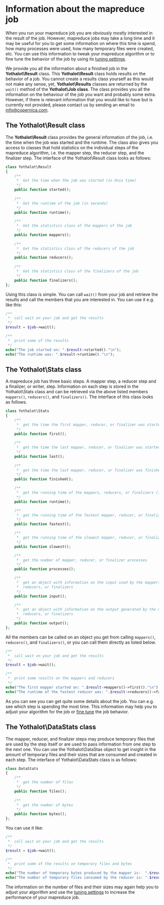 # Information about the mapreduce job

When you run your mapreduce job you are obviously mostly interested in the
result of the job. However, mapreduce jobs may take a long time and it may 
be useful for you to get some information on where this time is spend, how
many processes were used, how many temporary files were created, etc. You can
use this information to tweak your mapreduce algorithm or to fine tune the
behavior of the job by using its [tuning settings](copernica-docs:Yothalot/tuning).

We provide you all the information about a finished job in the **Yothalot\Result** class.
This **Yothalot\Result** class holds results on the behavior of a job.
You cannot create a results class yourself as this would not make any sense,
yet, **Yothalot\Results** classes are returned by the `wait()` method of the
**Yothalot\Job class**. The class provides you all the information on the
behaviour of the job you want and probably some extra. However, if there is relevant
information that you would like to have but is currently not provided,
please contact us by sending an email to [info@copernica.com](mailto:info@copernica.com).


## The Yothalot\Result class

The **Yothalot\Result** class provides the general information of the job, i.e.
the time when the job was started and the runtime. The class also gives
you access to classes that hold statistics on the individual steps of the mapreduce
algorithm, i.e. the mapper step, the reducer step, and the finalizer step.
The interface of the Yothalot\Result class looks as follows:

```php
class Yothalot\Result
{
    /**
     *  Get the time when the job was started (in Unix time)
     */
    public function started();
    
    /**
     *  Get the runtime of the job (in seconds)
     */
    public function runtime();

    /**
     *  Get the statistics class of the mappers of the job
     */
    public function mappers();
    
    /**
     *  Get the statistics class of the reducers of the job
     */
    public function reducers();
    
    /**
     *  Get the statistics class of the finalizers of the job
     */
    public function finalizers();
};    
```
Using this class is simple. You can call `wait()` from your job and
retrieve the results and call the members that you are interested in.
You can use it e.g. like this:

```php
/**
 *  call wait on your job and get the results
 */
$result = $job->wait();

/**
 *  print some of the results
 */
echo("The job started on: ".$result->started()."\n");
echo("The runtime was: ".$result->runtime()."\n");
```

## The Yothalot\Stats class

A mapreduce job has three basic steps. A mapper step, a reducer step and
a finalizer, or writer, step. Information on each step is stored in the
Yothalot\Stats class and can be retrieved via the above listed members
`mappers()`, `reducers()`, and `finalizers()`. The interface of this class
looks as follows.

```php
class Yothalot\Stats
{
    /**
     *  get the time the first mapper, reducer, or finalizer was started (in Unix time)
     */
    public function first();
    
    /**
     *  get the time the last mapper, reducer, or finalizer was started (in Unix time)
     */
    public function last();
    
    /**
     *  get the time the last mapper, reducer, or finalizer was finished (in Unix time)
     */
    public function finished();

    /**
     *  get the running time of the mappers, reducers, or finalizers (in seconds)
     */
    public function runtime();

    /**
     *  get the running time of the fastest mapper, reducer, or finalizer (in seconds)
     */
    public function fastest();

    /**
     *  get the running time of the slowest mapper, reducer, or finalizer (in seconds)
     */
    public function slowest();

    /**
     *  get the number of mapper, reducer, or finalizer processes
     */
    public function processes();

    /**
     *  get an object with information on the input used by the mappers,
     *  reducers, or finalizers
     */
    public function input();

    /**
     *  get an object with information on the output generated by the mappers,
     *  reducers, or finalizers
     */
    public function output();
};
```
All the members can be called on an object you get from calling `mappers()`,
`reducers()`, and `finalizers()`, or you can call them directly as listed below.

```php
/**
 *  call wait on your job and get the results
 */
$result = $job->wait();

/**
 *  print some results on the mappers and reducers
 */
echo("The first mapper started on: ".$result->mappers()->first()."\n");
echo("The runtime of the fastest reducer was: ".$result->reducers()->fastest()."\n");
```
As you can see you can get quite some details about the job. You can e.g. see
which step is spending the most time. This information may help you to adjust
your algorithm for the job or [fine tune](copernica-docs:Yothalot/tuning) the
job behavior.


## The Yothalot\DataStats class

The mapper, reducer, and finalizer steps may produce temporary files that are used
by the step itself or are used to pass information from one step to the next one.
You can use the Yothalot\DataStas object to get insight in the amount of
temporary files and their sizes that are consumed and created in each step.
The interface of Yothalot\DataStats class is as follows:
```php
class DataStats
{
    /**
     *  get the number of files
     */
    public function files();
    
    /**
     *  get the number of bytes
     */
    public function bytes();
};
```
You can use it like:
```php
/**
 *  call wait on your job and get the results
 */
$result = $job->wait();

/**
 *  print some of the results on temporary files and bytes
 */
echo("The number of temporary bytes produced by the mapper is:  ".$result->mappers()->output()->bytes()."\n");
echo("The number of temporary files consumed by the reducer is: ".$result->reducers()->input()->files()."\n");
```
The information on the number of files and their sizes may again help you
to adjust your algorithm and use the [tuning settings](copernica-docs:Yothalot/tuning)
to increase the performance of your mapreduce job.
